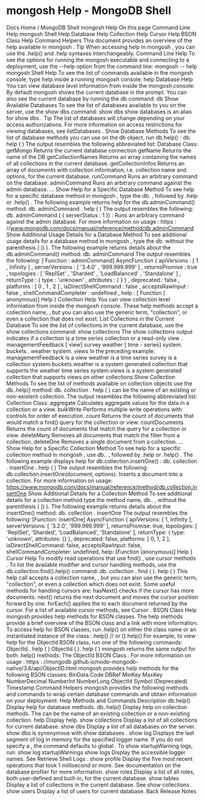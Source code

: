 # mongosh Help - MongoDB Shell


Docs Home / MongoDB Shell mongosh Help On this page Command Line Help mongosh Shell Help Database Help Collection Help Cursor Help BSON Class Help Command Helpers This document provides an overview of the help available in mongosh . Tip When accessing help in mongosh , you can use the .help() and .help syntaxes interchangeably. Command Line Help To see the options for running the mongosh executable and
connecting to a deployment, use the --help option from the command line: mongosh -- help mongosh Shell Help To see the list of commands available in the mongosh console,
type help inside a running mongosh console: help Database Help You can view database level information from inside the mongosh console: By default mongosh shows the current database in the prompt.
You can also see the current database by running the db command: db Show Available Databases To see the list of databases available to you on the server, use the show dbs command: show dbs show databases is an alias for show dbs . Tip The list of databases will change depending on your access
authorizations. For more information on access restrictions for
viewing databases, see listDatabases . Show Database Methods To see the list of database methods you can use on the db object, run db.help() : db. help ( ) The output resembles the following abbreviated list: Database Class: getMongo                      Returns the current database connection getName                       Returns the name of the DB getCollectionNames            Returns an array containing the names of all collections in the current database. getCollectionInfos            Returns an array of documents with collection information, i.e. collection name and options, for the current database. runCommand                    Runs an arbitrary command on the database. adminCommand                  Runs an arbitrary command against the admin database. ... Show Help for a Specific Database Method To see help for a specific database method in mongosh , type the db.<method name> , followed by .help or .help() . The
following example returns help for the db.adminCommand() method: db. adminCommand . help ( ) The output resembles the following: db. adminCommand ( { serverStatus : 1 }) : Runs an arbitrary command against the admin database. For more information on usage : https : //www.mongodb.com/docs/manual/reference/method/db.adminCommand Show Additional Usage Details for a Database Method To see additional usage details for a database method in mongosh ,
type the db.<method name> without the parenthesis ( () ). The
following example returns details about the db.adminCommand() method: db. adminCommand The output resembles the following: [ Function : adminCommand] AsyncFunction { apiVersions : [ 1 , Infinity ] , serverVersions : [ '3.4.0' , '999.999.999' ] , returnsPromise : true , topologies : [ 'ReplSet' , 'Sharded' , 'LoadBalanced' , 'Standalone' ] , returnType : { type : 'unknown' , attributes : { } } , deprecated : false , platforms : [ 0 , 1 , 2 ] , isDirectShellCommand : false , acceptsRawInput : false , shellCommandCompleter : undefined , help : [ Function ( anonymous)] Help } Collection Help You can view collection level information from inside the mongosh console. These help methods accept a collection name, <collection> , but you
can also use the generic term, "collection", or even a collection that
does not exist. List Collections in the Current Database To see the list of collections in the current database, use the show collections command: show collections The show collections output indicates if a collection is a time series collection or a
read-only view . managementFeedback [ view] survey weather [ time - series] system. buckets . weather system. views In the preceding example: managementFeedback is a view weather is a time series survey is a collection system.buckets.weather is a system generated collection
that supports the weather time series system.views is a system generated collection that supports
views on other collections Show Collection Methods To see the list of methods available on collection objects use the db.<collection>.help() method: db. collection . help ( ) <collection> can be the name of an existing or non-existent
collection. The output resembles the following abbreviated list: Collection Class: aggregate          Calculates aggregate values for the data in a collection or a view. bulkWrite          Performs multiple write operations with controls for order of execution. count              Returns the count of documents that would match a find() query for the collection or view. countDocuments     Returns the count of documents that match the query for a collection or view. deleteMany         Removes all documents that match the filter from a collection. deleteOne          Removes a single document from a collection. ... Show Help for a Specific Collection Method To see help for a specific collection method in mongosh , use db.<collection>.<method name> , followed by .help or .help() . The following example displays help for db.collection.insertOne() : db. collection . insertOne . help ( ) The output resembles the following: db.collection.insertOne(document, options): Inserts a document into a collection. For more information on usage: https://www.mongodb.com/docs/manual/reference/method/db.collection.insertOne Show Additional Details for a Collection Method To see additional details for a collection method type the method name, db.<collection>.<method> , without the parenthesis ( () ). The following example returns details about the insertOne() method: db. collection . insertOne The output resembles the following: [Function: insertOne] AsyncFunction { apiVersions: [ 1, Infinity ], serverVersions: [ '3.2.0', '999.999.999' ], returnsPromise: true, topologies: [ 'ReplSet', 'Sharded', 'LoadBalanced', 'Standalone' ], returnType: { type: 'unknown', attributes: {} }, deprecated: false, platforms: [ 0, 1, 2 ], isDirectShellCommand: false, acceptsRawInput: false, shellCommandCompleter: undefined, help: [Function (anonymous)] Help } Cursor Help To modify read operations that use find() , use cursor methods . To list the available modifier and cursor handling methods, use the db.collection.find().help() command: db. collection . find ( ). help ( ) This help call accepts a collection name, <collection> , but you
can also use the generic term, "collection", or even a collection which
does not exist. Some useful methods for handling cursors are: hasNext() checks if the cursor has more documents. next() returns the next document and moves the
cursor position forward by one. forEach(<function>) applies the <function> to each document returned by the cursor. For a list of available cursor methods, see Cursor . BSON Class Help mongosh provides help methods for BSON classes. The
help methods provide a brief overview of the BSON class and a link with
more information. To access help for BSON classes, run .help() on either the class
name or an instantiated instance of the class: <BSON class>.help() // or <BSON class>().help() For example, to view help for the ObjectId BSON class, run one of
the following commands: ObjectId . help ( ) ObjectId ( ). help ( ) mongosh returns the same output for both .help() methods: The ObjectId BSON Class : For more information on usage : https : //mongodb.github.io/node-mongodb-native/3.6/api/ObjectID.html mongosh provides help methods for the following BSON classes: BinData Code DBRef MinKey MaxKey NumberDecimal NumberInt NumberLong ObjectId Symbol (Deprecated) Timestamp Command Helpers mongosh provides the following methods and commands to wrap
certain database commands and obtain information on your deployment: Help Methods and Commands Description db.help() Display help for database methods. db.<collection>.help() Display help on collection methods. The <collection> can be
the name of an existing collection or a non-existing collection. help Display help. show collections Display a list of all collections for current database. show dbs Display a list of all databases on the server. show dbs is synonymous with show databases . show log <name> Displays the last segment of log in memory for the specified
logger name. If you do not specify a <name> , the command
defaults to global . To show startupWarning logs, run: show log startupWarnings show logs Display the accessible logger names. See Retrieve Shell Logs . show profile Display the five most recent operations that took 1 millisecond or
more. See documentation on the database profiler for more information. show roles Display a list of all roles, both user-defined and built-in, for
the current database. show tables Display a list of collections in the current database. See show
collections . show users Display a list of users for current database. Back Release Notes
